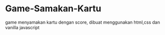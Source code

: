 # Game-Samakan-Kartu
game menyamakan kartu dengan score, dibuat menggunakan html,css dan vanilla javascript 
